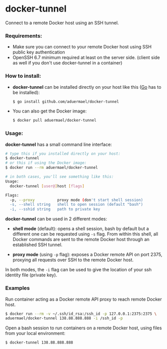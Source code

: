 # docker-tunnel

Connect to a remote Docker host using an SSH tunnel.

### Requirements:

- Make sure you can connect to your remote Docker host using SSH public key authentication
- OpenSSH 6.7 minimum required at least on the server side. (client side as well if you don't use docker-tunnel in a container)

### How to install:

- **docker-tunnel** can be installed directly on your host like this ([Go](https://golang.org/doc/install) has to be installed):

	```bash
	$ go install github.com/aduermael/docker-tunnel
	```
- You can also get the Docker image:
	
	```bash
	$ docker pull aduermael/docker-tunnel
	```

### Usage:

**docker-tunnel** has a small command line interface:

```bash
# type this if you installed directly on your host:
$ docker-tunnel
# or this if using the Docker image:
$ docker run --rm aduermael/docker-tunnel

# in both cases, you'll see something like this:
Usage:
  docker-tunnel [user@]host [flags]

Flags:
  -p, --proxy          proxy mode (don't start shell session)
  -s, --shell string   shell to open session (default "bash")
  -i, --sshid string   path to private key

```

**docker-tunnel** can be used in 2 different modes:

- **shell mode** (default): opens a shell session, bash by default but a different one can be requested using `-s` flag. From within this shell, all Docker commands are sent to the remote Docker host through an established SSH tunnel.

- **proxy mode** (using `-p` flag): exposes a Docker remote API on port 2375, proxying all requests over SSH to the remote Docker host.

In both modes, the `-i` flag can be used to give the location of your ssh identity file (private key). 

### Examples

Run container acting as a Docker remote API proxy to reach remote Docker host.

```bash
$ docker run --rm -v ~/.ssh/id_rsa:/ssh_id -p 127.0.0.1:2375:2375 \
aduermael/docker-tunnel 138.88.888.888 -i /ssh_id -p
```

Open a bash session to run containers on a remote Docker host, using files from your local environment:

```bash
$ docker-tunnel 138.88.888.888
```